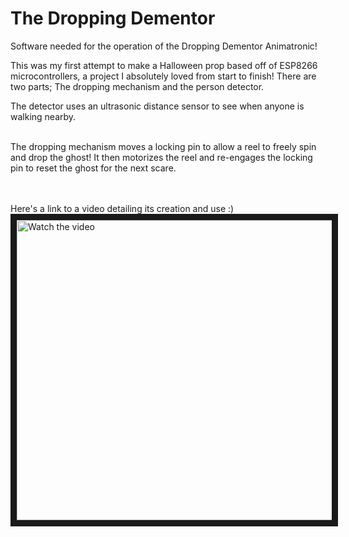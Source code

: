 # The Dropping Dementor
Software needed for the operation of the Dropping Dementor Animatronic!

This was my first attempt to make a Halloween prop based off of ESP8266 microcontrollers, a project I absolutely loved from start to finish!
There are two parts; The dropping mechanism and the person detector.

The detector uses an ultrasonic distance sensor to see when anyone is walking nearby.

<br>
The dropping mechanism moves a locking pin to allow a reel to freely spin and drop the ghost! It then motorizes the reel and re-engages the locking pin to reset the ghost for the next scare.

<br><br>
Here's a link to a video detailing its creation and use :)
<a href="https://www.youtube.com/embed/YuqFqWiiLd8" target="_blank">
 <img src="http://i3.ytimg.com/vi/YuqFqWiiLd8/hqdefault.jpg" alt="Watch the video" width="640" height="480" border="10" />
</a>
